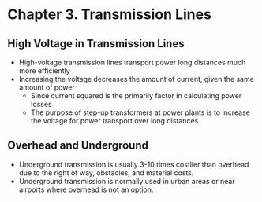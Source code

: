 # Chapter 3. Transmission Lines


## High Voltage in Transmission Lines

- High-voltage transmission lines transport power long distances much more efficiently
- Increasing the voltage decreases the amount of current, given the same amount of power
    - Since current squared is the primarily factor in calculating power losses
    - The purpose of step-up transformers at power plants is to increase the voltage for power transport over long distances


## Overhead and Underground

- Underground transmission is usually 3-10 times costlier than overhead due to the right of way, obstacles, and material costs.  
- Underground transmission is normally used in urban areas or near airports where overhead is not an option.
